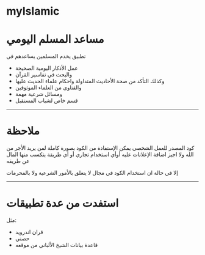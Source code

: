 # myIslamic
# مساعد المسلم اليومي
 تطبيق يخدم المسلمين يساعدهم في 
 - عمل الأذكار اليومية الصحيحة
 - والبحث في تفاسير القرآن
 - وكذلك التأكد من صحة الأحاديث المتداولة واحكام علماء الحديث عليها 
 - والفتاوى من العلماء الموثوقين 
 - ومسائل شرعية مهمة
 - قسم خاص لشباب المستقبل
 
  --------------------
  # ملاحظة
   كود المصدر للعمل الشخصي يمكن الإستفادة من الكود بصورة كاملة لمن يريد الأجر من الله ولا اجيز اضافة الإعلانات عليه أوأي استخدام تجاري 
   أو أي طريقة يتكسب منها المال عن طريقه 
   
   إلا في حالة ان استخدام الكود في مجال لا يتعلق بالأمور الشرعية ولا بالمحرمات 
   
   --------------------
   # استفدت من عدة تطبيقات
   مثل:
   - قران اندرويد
   - حصني
   - قاعدة بيانات الشيخ الألباني من موقعه
  
